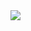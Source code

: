 <img src="https://github-readme-stats.vercel.app/api?username=zero2ditf&&show_icons=true&title_color=red&icon_color=FFD700&text_color=black&bg_color=white">
